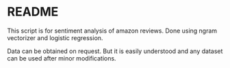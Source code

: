 # README

This script is for sentiment analysis of amazon reviews. Done using ngram vectorizer and logistic regression. 

Data can be obtained on request. But it is easily understood and any dataset can be used after minor modifications.


